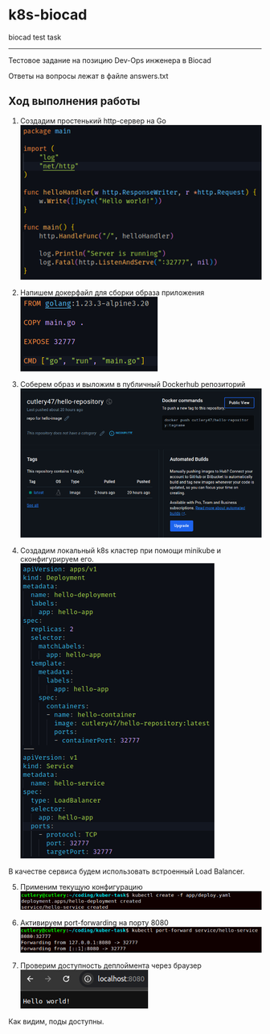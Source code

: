 # k8s-biocad
biocad test task

---

Тестовое задание на позицию Dev-Ops инженера в Biocad

Ответы на вопросы лежат в файле answers.txt

## Ход выполнения работы
1) Создадим простенький http-сервер на Go
![screenshot](https://raw.githubusercontent.com/cutlery47/k8s-biocad/master/media/prog.png)

2) Напишем докерфайл для сборки образа приложения
![screenshot](https://raw.githubusercontent.com/cutlery47/k8s-biocad/master/media/dockerfile.png)

3) Соберем образ и выложим в публичный Dockerhub репозиторий
![screenshot](https://raw.githubusercontent.com/cutlery47/k8s-biocad/master/media/dockerhub.png)

4) Создадим локальный k8s кластер при помощи minikube и сконфигурируем его.
![screenshot](https://raw.githubusercontent.com/cutlery47/k8s-biocad/master/media/deploy.png)

В качестве сервиса будем использовать встроенный Load Balancer.

5) Применим текущую конфигурацию
![screenshot](https://raw.githubusercontent.com/cutlery47/k8s-biocad/master/media/create.png)

6) Активируем port-forwarding на порту 8080
![screenshot](https://raw.githubusercontent.com/cutlery47/k8s-biocad/master/media/port-forward.png)

7) Проверим доступность деплоймента через браузер
![screenshot](https://raw.githubusercontent.com/cutlery47/k8s-biocad/master/media/hello.png)

Как видим, поды доступны.

